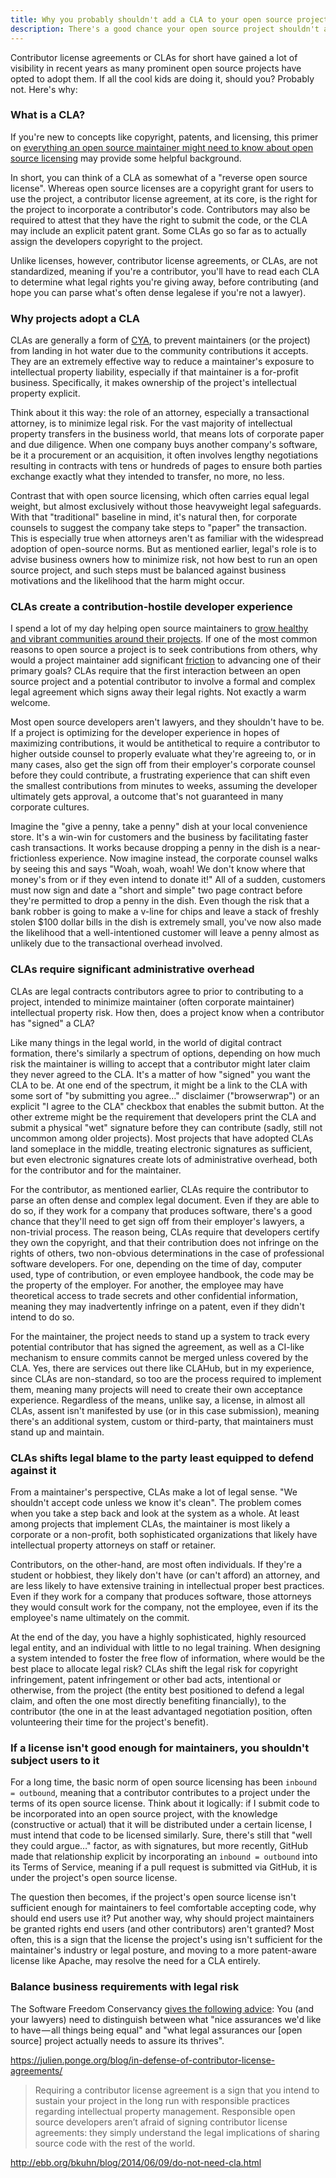```yaml
---
title: Why you probably shouldn't add a CLA to your open source project
description: There's a good chance your open source project shouldn't add a contributor license agreement. Here's why.
---
```


Contributor license agreements or CLAs for short have gained a lot of visibility in recent years as many prominent open source projects have opted to adopt them. If all the cool kids are doing it, should you? Probably not. Here's why:

### What is a CLA?

If you're new to concepts like copyright, patents, and licensing, this primer on [everything an open source maintainer might need to know about open source licensing](https://ben.balter.com/2017/11/28/everything-an-open-source-maintainer-might-need-to-know-about-open-source-licensing/) may provide some helpful background.

In short, you can think of a CLA as somewhat of a "reverse open source license". Whereas open source licenses are a copyright grant for users to use the project, a contributor license agreement, at its core, is the right for the project to incorporate a contributor's code. Contributors may also be required to attest that they have the right to submit the code, or the CLA may include an explicit patent grant. Some CLAs go so far as to actually assign the developers copyright to the project.

Unlike licenses, however, contributor license agreements, or CLAs, are not standardized, meaning if you're a contributor, you'll have to read each CLA to determine what legal rights you're giving away, before contributing (and hope you can parse what's often dense legalese if you're not a lawyer).

### Why projects adopt a CLA

CLAs are generally a form of [CYA](https://en.wikipedia.org/wiki/Cover_your_ass), to prevent maintainers (or the project) from landing in hot water due to the community contributions it accepts. They are an extremely effective way to reduce a maintainer's exposure to intellectual property liability, especially if that maintainer is a for-profit business. Specifically, it makes ownership of the project's intellectual property explicit.

Think about it this way: the role of an attorney, especially a transactional attorney, is to minimize legal risk. For the vast majority of intellectual property transfers in the business world, that means lots of corporate paper and due diligence. When one company buys another company's software, be it a procurement or an acquisition, it often involves lengthy negotiations resulting in contracts with tens or hundreds of pages to ensure both parties exchange exactly what they intended to transfer, no more, no less.

Contrast that with open source licensing, which often carries equal legal weight, but almost exclusively without those heavyweight legal safeguards. With that "traditional" baseline in mind, it's natural then, for corporate counsels to suggest the company take steps to "paper" the transaction. This is especially true when attorneys aren't as familiar with the widespread adoption of open-source norms. But as mentioned earlier, legal's role is to advise business owners how to minimize risk, not how best to run an open source project, and such steps must be balanced against business motivations and the likelihood that the harm might occur.

### CLAs create a contribution-hostile developer experience

I spend a lot of my day helping open source maintainers to [grow healthy and vibrant communities around their projects](https://ben.balter.com/2017/11/10/twelve-tips-for-growing-communities-around-your-open-source-project/). If one of the most common reasons to open source a project is to seek contributions from others, why would a project maintainer add significant [friction](https://ben.balter.com/2013/08/11/friction/) to advancing one of their primary goals? CLAs require that the first interaction between an open source project and a potential contributor to involve a formal and complex legal agreement which signs away their legal rights. Not exactly a warm welcome.

Most open source developers aren't lawyers, and they shouldn't have to be. If a project is optimizing for the developer experience in hopes of maximizing contributions, it would be antithetical to require a contributor to higher outside counsel to properly evaluate what they're agreeing to, or in many cases, also get the sign off from their employer's corporate counsel before they could contribute, a frustrating experience that can shift even the smallest contributions from minutes to weeks, assuming the developer ultimately gets approval, a outcome that's not guaranteed in many corporate cultures.

Imagine the "give a penny, take a penny" dish at your local convenience store. It's a win-win for customers and the business by facilitating faster cash transactions. It works because dropping a penny in the dish is a near-frictionless experience. Now imagine instead, the corporate counsel walks by seeing this and says "Woah, woah, woah! We don't know where that money's from or if they even intend to donate it!" All of a sudden, customers must now sign and date a "short and simple" two page contract before they're permitted to drop a penny in the dish. Even though the risk that a bank robber is going to make a v-line for chips and leave a stack of freshly stolen $100 dollar bills in the dish is extremely small, you've now also made the likelihood that a well-intentioned customer will leave a penny almost as unlikely due to the transactional overhead involved.

### CLAs require significant administrative overhead

CLAs are legal contracts contributors agree to prior to contributing to a project, intended to minimize maintainer (often corporate maintainer) intellectual property risk. How then, does a project know when a contributor has "signed" a CLA?

Like many things in the legal world, in the world of digital contract formation, there's similarly a spectrum of options, depending on how much risk the maintainer is willing to accept that a contributor might later claim they never agreed to the CLA. It's a matter of how "signed" you want the CLA to be. At one end of the spectrum, it might be a link to the CLA with some sort of "by submitting you agree…" disclaimer ("browserwrap") or an explicit "I agree to the CLA" checkbox that enables the submit button. At the other extreme might be the requirement that developers print the CLA and submit a physical "wet" signature before they can contribute (sadly, still not uncommon among older projects). Most projects that have adopted CLAs land someplace in the middle, treating electronic signatures as sufficient, but even electronic signatures create lots of administrative overhead, both for the contributor and for the maintainer.

For the contributor, as mentioned earlier, CLAs require the contributor to parse an often dense and complex legal document. Even if they are able to do so, if they work for a company that produces software, there's a good chance that they'll need to get sign off from their employer's lawyers, a non-trivial process. The reason being, CLAs require that developers certify they own the copyright, and that their contribution does not infringe on the rights of others, two non-obvious determinations in the case of professional software developers. For one, depending on the time of day, computer used, type of contribution, or even employee handbook, the code may be the property of the employer. For another, the employee may have theoretical access to trade secrets and other confidential information, meaning they may inadvertently infringe on a patent, even if they didn't intend to do so.

For the maintainer, the project needs to stand up a system to track every potential contributor that has signed the agreement, as well as a CI-like mechanism to ensure commits cannot be merged unless covered by the CLA. Yes, there are services out there like CLAHub, but in my experience, since CLAs are non-standard, so too are the process required to implement them, meaning many projects will need to create their own acceptance experience. Regardless of the means, unlike say, a license, in almost all CLAs, assent isn't manifested by use (or in this case submission), meaning there's an additional system, custom or third-party, that maintainers must stand up and maintain.

### CLAs shifts legal blame to the party least equipped to defend against it

From a maintainer's perspective, CLAs make a lot of legal sense. "We shouldn't accept code unless we know it's clean". The problem comes when you take a step back and look at the system as a whole. At least among projects that implement CLAs, the maintainer is most likely a corporate or a non-profit, both sophisticated organizations that likely have intellectual property attorneys on staff or retainer.

Contributors, on the other-hand, are most often individuals. If they're a student or hobbiest, they likely don't have (or can't afford) an attorney, and are less likely to have extensive training in intellectual proper best practices. Even if they work for a company that produces software, those attorneys they would consult work for the company, not the employee, even if its the employee's name ultimately on the commit.

At the end of the day, you have a highly sophisticated, highly resourced legal entity, and an individual with little to no legal training. When designing a system intended to foster the free flow of information, where would be the best place to allocate legal risk? CLAs shift the legal risk for copyright infringement, patent infringement or other bad acts, intentional or otherwise, from the project (the entity best positioned to defend a legal claim, and often the one most directly benefiting financially), to the contributor (the one in at the least advantaged negotiation position, often volunteering their time for the project's benefit).

### If a license isn't good enough for maintainers, you shouldn't subject users to it

For a long time, the basic norm of open source licensing has been `inbound = outbound`, meaning that a contributor contributes to a project under the terms of its open source license. Think about it logically: if I submit code to be incorporated into an open source project, with the knowledge (constructive or actual) that it will be distributed under a certain license, I must intend that code to be licensed similarly. Sure, there's still that "well they could argue…" factor, as with signatures, but more recently, GitHub made that relationship explicit by incorporating an `inbound = outbound` into its Terms of Service, meaning if a pull request is submitted via GitHub, it is under the project's open source license.

The question then becomes, if the project's open source license isn't sufficient enough for maintainers to feel comfortable accepting code, why should end users use it? Put another way, why should project maintainers be granted rights end users (and other contributors) aren't granted? Most often, this is a sign that the license the project's using isn't sufficient for the maintainer's industry or legal posture, and moving to a more patent-aware license like Apache, may resolve the need for a CLA entirely.

### Balance business requirements with legal risk

The Software Freedom Conservancy [gives the following advice](https://sfconservancy.org/blog/2014/jun/09/do-not-need-cla/): You (and your lawyers) need to distinguish between what "nice assurances we'd like to have — all things being equal" and "what legal assurances our [open source] project actually needs to assure its thrives".

<https://julien.ponge.org/blog/in-defense-of-contributor-license-agreements/>

> Requiring a contributor license agreement is a sign that you intend to sustain your project in the long run with responsible practices regarding intellectual property management. Responsible open source developers aren’t afraid of signing contributor license agreements: they simply understand the legal implications of sharing source code with the rest of the world.

<http://ebb.org/bkuhn/blog/2014/06/09/do-not-need-cla.html>
